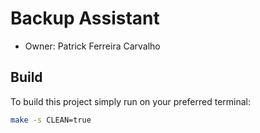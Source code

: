 # Backup Assistant

- Owner: Patrick Ferreira Carvalho

## Build

To build this project simply run on your preferred terminal:

```sh
make -s CLEAN=true
```
